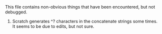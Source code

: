 This file contains non-obvious things that have been encountered, but not debugged.

1. Scratch generates ^? characters in the concatenate strings some times. It seems to be due to edits, but not sure.
